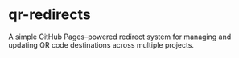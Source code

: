 # qr-redirects
A simple GitHub Pages–powered redirect system for managing and updating QR code destinations across multiple projects.
